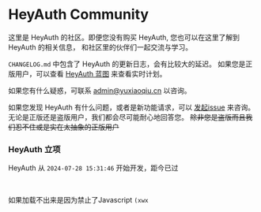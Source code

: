 # HeyAuth Community

这里是 HeyAuth 的社区。即便您没有购买 HeyAuth, 您也可以在这里了解到 HeyAuth 的相关信息，
和社区里的伙伴们一起交流与学习。

`CHANGELOG.md` 中包含了 HeyAuth 的更新日志，会有比较大的延迟。
如果您是正版用户，可以查看 [HeyAuth 蓝图](https://github.com/orgs/HeyAuth/projects/1) 来查看实时计划。

如果您有什么疑惑，可联系 [admin@yuxiaoqiu.cn](mailto:admin@yuxiaoqiu.cn) 以咨询。

如果您发现 HeyAuth 有什么问题，或者是新功能请求，可以 [发起issue](https://github.com/HeyAuth/HeyAuth-Release/issues/new/choose)
来咨询。无论是正版还是盗版用户，我们都会尽可能耐心地回答您。
~~除非您是盗版而且我们忍不住或是实在太抽象的正版用户~~

### HeyAuth 立项

HeyAuth 从 `2024-07-28 15:31:46` 开始开发，距今已过

<div id="box1"></div>
  <script>
    function timingTime(){
      let start = '2024-07-28 15:31:46'
      let startTime = new Date(start).getTime()
      let currentTime = new Date().getTime()
      let difference = currentTime - startTime
      let m =  Math.floor(difference / (1000))
      let mm = m % 60  // 秒
      let f = Math.floor(m / 60)
      let ff = f % 60 // 分钟
      let s = Math.floor(f/ 60) // 小时
      let ss = s % 24
      let day = Math.floor(s  / 24 ) // 天数
      return day + "天" + ss + "时" + ff + "分" + mm +'秒'
    }
    setInterval(()=>{
      document.getElementById('box1').innerHTML = timingTime()
    },1000)
  </script><br>

  如果加载不出来是因为禁止了Javascript `(xwx`
